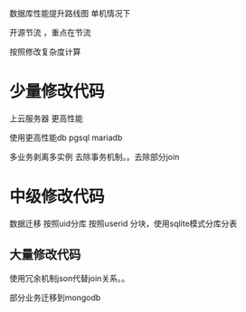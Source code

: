 数据库性能提升路线图  单机情况下

开源节流 ，重点在节流

按照修改复杂度计算

# 少量修改代码

上云服务器 更高性能

使用更高性能db  pgsql  mariadb

多业务剥离多实例 去除事务机制。。去除部分join

# 中级修改代码
数据迁移 按照uid分库
按照userid 分块，使用sqlite模式分库分表


## 大量修改代码

使用冗余机制json代替join关系。。

部分业务迁移到mongodb



